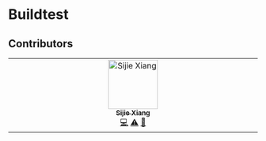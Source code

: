 # Buildtest
## Contributors

<!-- ALL-CONTRIBUTORS-LIST:START - Do not remove or modify this section -->
<!-- prettier-ignore-start -->
<!-- markdownlint-disable -->
<table>
  <tbody>
    <tr>
      <td align="center" valign="top" width="14.28%"><a href="https://www.linkedin.com/in/cj-xiang/"><img src="https://avatars.githubusercontent.com/u/22202096?v=4?s=100" width="100px;" alt="Sijie Xiang"/><br /><sub><b>Sijie Xiang</b></sub></a><br /><a href="https://github.com/buildtesters/buildtest/commits?author=Xiangs18" title="Code">💻</a> <a href="https://github.com/buildtesters/buildtest/commits?author=Xiangs18" title="Tests">⚠️</a> <a href="https://github.com/buildtesters/buildtest/commits?author=Xiangs18" title="Documentation">📖</a></td>
    </tr>
  </tbody>
</table>

<!-- markdownlint-restore -->
<!-- prettier-ignore-end -->

<!-- ALL-CONTRIBUTORS-LIST:END -->